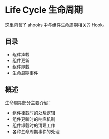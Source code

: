 # Life Cycle 生命周期

这里包含了 ahooks 中与组件生命周期相关的 Hook。

## 目录

- 组件挂载
- 组件更新
- 组件卸载
- 生命周期事件

## 概述

生命周期部分主要介绍：

- 组件挂载时的处理逻辑
- 组件更新时的响应机制
- 组件卸载时的清理工作
- 各种生命周期事件的处理
